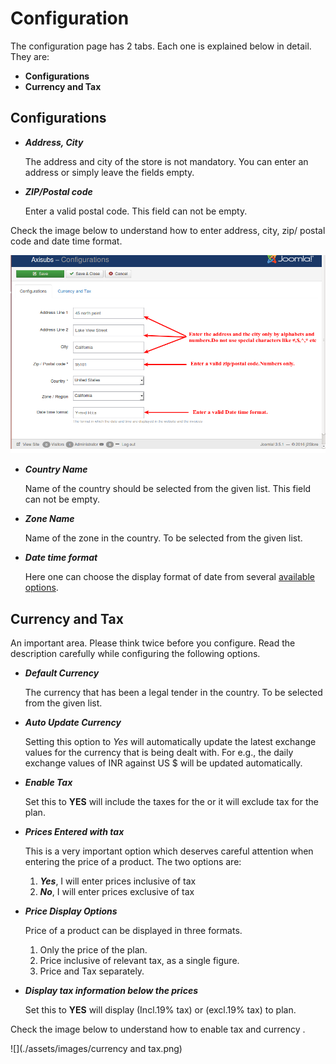 # Configuration

The configuration page has 2 tabs. Each one is explained below in detail. They are:
* **Configurations**
* **Currency and Tax**

<a name="Configurations"></a>
## Configurations


* ***Address, City***

    The address and city of the store is not mandatory. You can enter an address or simply leave the fields empty.
    
* ***ZIP/Postal code***

    Enter a valid postal code. This field can not be empty.
    

Check the image below to understand how to enter address, city, zip/ postal code and date time format.

![Store Configuration](./assets/images/configurations.png)
    
* ***Country Name***

    Name of the country should be selected from the given list. This field can not be empty.

* ***Zone Name***

    Name of the zone in the country. To be selected from the given list.
    
* ***Date time format***

    Here one can choose the display format of date from several [available options](http://php.net/manual/en/datetime.formats.date.php).

    
<a name="Currency and Tax"></a>
## Currency and Tax

An important area. Please think twice before you configure. Read the description carefully while configuring the following options.

* ***Default Currency***

    The currency that has been a legal tender in the country. To be selected from the given list.

* ***Auto Update Currency***

    Setting this option to *Yes* will automatically update the latest exchange values for the currency that is being dealt with. For e.g., the daily exchange values of INR against US $ will be updated automatically.
    

 * ***Enable Tax***
 
     Set this to **YES** will include the taxes for the or it will exclude tax for the plan.


* ***Prices Entered with tax***

    This is a very important option which deserves careful attention when entering the price of a product. The two options are:
    1. ***Yes***, I will enter prices inclusive of tax
    2. ***No***, I will enter prices exclusive of tax

* ***Price Display Options***

    Price of a product can be displayed in three formats.
     1. Only the price of the plan.
     2. Price inclusive of relevant tax, as a single figure.
     3. Price and Tax separately.

* ***Display tax information below the prices***

     Set this to **YES** will display (Incl.19% tax) or (excl.19% tax) to plan.
     
Check the image below to understand how to enable tax and currency .
     
![](./assets/images/currency and tax.png)